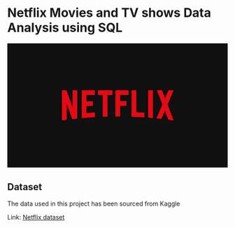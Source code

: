 # Netflix Movies and TV shows Data Analysis using SQL

![Netflix logo](https://github.com/Maverick-0410/SQL_Netflix_Project/blob/main/Netflix_logo.jpg)

## Dataset
The data used in this project has been sourced from Kaggle

Link: [Netflix dataset](https://www.kaggle.com/datasets/shivamb/netflix-shows?resource=download)
